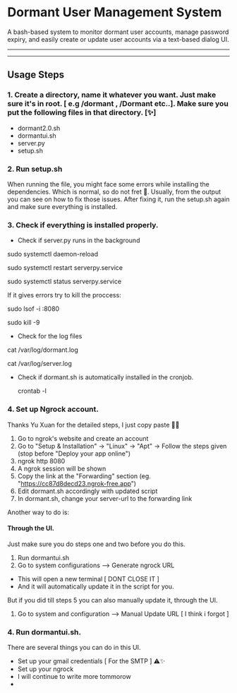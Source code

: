 # Dormant User Management System

A bash-based system to monitor dormant user accounts, manage password expiry, and easily create or update user accounts via a text-based dialog UI.

---


---

## Usage Steps

### 1. Create a directory, name it whatever you want. Just make sure it's in root. [ e.g /dormant , /Dormant etc..]. Make sure you put the following files in that directory. [✨]

- dormant2.0.sh
- dormantui.sh
- server.py
- setup.sh

### 2. Run setup.sh

When running the file, you might face some errors while installing the dependencies. Which is normal, so do not fret 💖. 
Usually, from the output you can see on how to fix those issues.
After fixing it, run the setup.sh again and make sure everything is installed.





### 3. Check if everything is installed properly.

- Check if server.py runs in the background

  
sudo systemctl daemon-reload


sudo systemctl restart serverpy.service


sudo systemctl status serverpy.service

If it gives errors try to kill the proccess:

sudo lsof -i :8080

sudo kill -9 <id>


 - Check for the log files
   
 cat /var/log/dormant.log
 
 cat /var/log/server.log

  - Check if dormant.sh is automatically installed in the cronjob.

    crontab -l

### 4. Set up Ngrock account.

Thanks Yu Xuan for the detailed steps, I just copy paste 🥹🥰

1. Go to ngrok's website and create an account
2. Go to "Setup & Installation" -> "Linux" -> "Apt" -> Follow the steps given (stop before "Deploy your app online")
3. ngrok http 8080
4. A ngrok session will be shown
5. Copy the link at the "Forwarding" section (eg. "https://cc87d8decd23.ngrok-free.app")
6. Edit dormant.sh accordingly with updated script 
7. In dormant.sh, change your server-url to the forwarding link

Another way to do is:

#### Through the UI.
Just make sure you do steps one and two before you do this.

1) Run dormantui.sh
2) Go to system configurations --> Generate ngrock URL
- This will open a new terminal [ DONT CLOSE IT ]
- And it will automatically update it in the script for you.

But if you did till steps 5 you can also manually update it, through the UI.

1) Go to system and configuration --> Manual Update URL [ I think i forgot ]


### 4. Run dormantui.sh.
There are several things you can do in this UI. 


- Set up your gmail credentials [ For the SMTP ] ⚠️✨
- Set up your ngrock
- I will continue to write more tommorow 
- 


    

